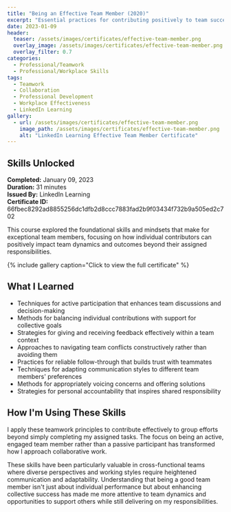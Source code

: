 ```yaml
---
title: "Being an Effective Team Member (2020)"
excerpt: "Essential practices for contributing positively to team success through collaboration, communication, and shared accountability"
date: 2023-01-09
header:
  teaser: /assets/images/certificates/effective-team-member.png
  overlay_image: /assets/images/certificates/effective-team-member.png
  overlay_filter: 0.7
categories:
  - Professional/Teamwork
  - Professional/Workplace Skills
tags:
  - Teamwork
  - Collaboration
  - Professional Development
  - Workplace Effectiveness
  - LinkedIn Learning
gallery:
  - url: /assets/images/certificates/effective-team-member.png
    image_path: /assets/images/certificates/effective-team-member.png
    alt: "LinkedIn Learning Effective Team Member Certificate"
---
```


## Skills Unlocked

**Completed:** January 09, 2023  
**Duration:** 31 minutes  
**Issued By:** LinkedIn Learning  
**Certificate ID:** 66fbec8292ad8855256dc1dfb2d8ccc7883fad2b9f03434f732b9a505ed2c702

This course explored the foundational skills and mindsets that make for exceptional team members, focusing on how individual contributors can positively impact team dynamics and outcomes beyond their assigned responsibilities.

{% include gallery caption="Click to view the full certificate" %}

## What I Learned

* Techniques for active participation that enhances team discussions and decision-making
* Methods for balancing individual contributions with support for collective goals
* Strategies for giving and receiving feedback effectively within a team context
* Approaches to navigating team conflicts constructively rather than avoiding them
* Practices for reliable follow-through that builds trust with teammates
* Techniques for adapting communication styles to different team members' preferences
* Methods for appropriately voicing concerns and offering solutions
* Strategies for personal accountability that inspires shared responsibility

## How I'm Using These Skills

I apply these teamwork principles to contribute effectively to group efforts beyond simply completing my assigned tasks. The focus on being an active, engaged team member rather than a passive participant has transformed how I approach collaborative work.

These skills have been particularly valuable in cross-functional teams where diverse perspectives and working styles require heightened communication and adaptability. Understanding that being a good team member isn't just about individual performance but about enhancing collective success has made me more attentive to team dynamics and opportunities to support others while still delivering on my responsibilities.